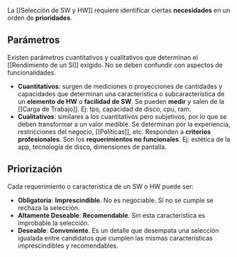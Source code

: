 La [[Selección de SW y HW]] requiere identificar ciertas **necesidades** en un orden de **prioridades**.

## Parámetros

Existen parámetros cuantitativos y cualitativos que determinan el [[Rendimiento de un SI]] exigido. No se deben confundir con aspectos de funcionalidades.

- **Cuantitativos**: surgen de mediciones o proyecciones de cantidades y capacidades que determinan una característica o subcaracterística de un **elemento de HW** o **facilidad de SW**. Se pueden **medir** y salen de la [[Carga de Trabajo]]. Ej: tps, capacidad de disco, cpu, ram.
- **Cualitativos**: similares a los cuantitativos pero subjetivos, por lo que se deben transformar a un valor medible. Se determinan por la experiencia, restricciones del negocio, [[Políticas]], etc. Responden a **criterios profesionales**. Son los **requerimientos no funcionales**. Ej: estética de la app, tecnología de disco, dimensiones de pantalla.

## Priorización

Cada requerimiento o característica de un SW o HW puede ser:

- **Obligatoria**: **Imprescindible**. No es negociable. Si no se cumple se rechaza la selección.
- **Altamente Deseable**: **Recomendable**. Sin esta característica es improbable la selección.
- **Deseable**: **Conveniente**. Es un detalle que desempata una selección igualada entre candidatos que cumplen las mismas características imprescindibles y recomendables.
